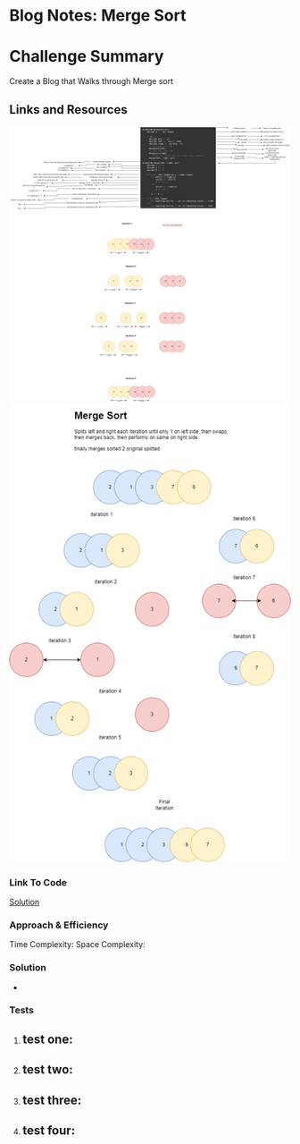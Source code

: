# Blog Notes: Merge Sort

# Challenge Summary
<!-- Description of the challenge -->
Create a Blog that Walks through Merge sort

## Links and Resources
<!-- Embedded whiteboard image -->
![WhiteBoard](merge_sort.png)
![WhiteBoard](merge-sort.png)

### Link To Code
<!-- Link to code solution file -->
[Solution](merge_sort.py)

### Approach & Efficiency
<!-- What approach did you take? Why? What is the Big O space/time for this approach? -->
Time Complexity:
Space Complexity:

### Solution
<!-- Show how to run your code, and examples of it in action -->
-

### Tests
<!-- test names and what they test for -->
1. test one:
    - 
2. test two:
    -
3. test three:
    - 
4. test four:
    - 

